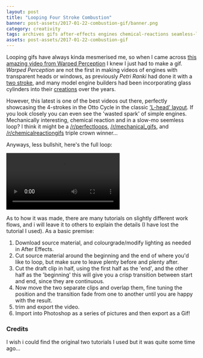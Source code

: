 ```yaml
---
layout: post
title: "Looping Four Stroke Combustion"
banner: post-assets/2017-01-22-combustion-gif/banner.png
category: creativity
tags: archives gifs after-effects engines chemical-reactions seamless-loop
assets: post-assets/2017-01-22-combustion-gif
---
```


Looping gifs have always kinda mesmerised me, so when I came across [this amazing video from Warped Perception](https://www.youtube.com/watch?v=jdW1t8r8qYc) I knew I just had to make a gif. *Warped Perception* are not the first in making videos of engines with transparent heads or windows, as previously *Petri Ranki* had done it with a [two stroke](https://www.youtube.com/watch?v=BrWpF6YiSDs), and many model engine builders had been incorporating glass cylinders into their [creations](https://www.youtube.com/watch?v=6M9Yqctk_Tg) over the years.

However, this latest is one of the best videos out there, perfectly showcasing the 4-strokes in the Otto Cycle in the classic ['L-head' layout](https://en.wikipedia.org/wiki/Cam-in-block). If you look closely you can even see the 'wasted spark' of simple engines. Mechanically interesting, chemical reaction and in a slow-mo seemless loop? I think it might be a [/r/perfectloops](https://www.reddit.com/r/perfectloops/), [/r/mechanical_gifs](https://www.reddit.com/r/r/mechanical_gifs), and [/r/chemicalreactiongifs](https://www.reddit.com/r/chemicalreactiongifs) triple crown winner...

Anyways, less bullshit, here's the full loop:

<video autoplay loop>
  <source src= "{{site.url}}/{{page.assets}}/720p_compressed.mp4" type="video/mp4">
  <source src= "{{site.url}}/{{page.assets}}/720p_VP8_compressed.mkv" type="video/mp4">
  <source src= "{{site.url}}/{{page.assets}}/360p_compressed.mp4" type="video/mp4">
  Your browser does not support the video tag.
</video>

As to how it was made, there are many tutorials on slightly different work flows, and i will leave it to others to explain the details (I have lost the tutorial I used). As a basic premise:
1. Download source material, and colourgrade/modify lighting as needed in After Effects.
2. Cut source material around the beginning and the end of where you'd like to loop, but make sure to leave plenty before and plenty after.
3. Cut the draft clip in half, using the first half as the 'end', and the other half as the 'beginning' this will give you a crisp transition between start and end, since they are continuous.
4. Now move the two separate clips and overlap them, fine tuning the position and the transition fade from one to another until you are happy with the result.
5. trim and export the video.
6. Import into Photoshop as a series of pictures and then export as a Gif!

### Credits
I wish i could find the original two tutorials I used but it was quite some time ago...
